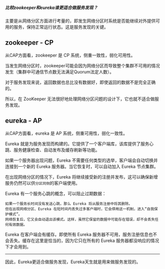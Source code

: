 ##### 比较zookeeper和eureka谁更适合做服务发现？

  主要是从网络分区方面进行考量的，即发生网络分区时系统是否能继续对外提供可用的服务，保持正常运行状态。这是服务发现的关键。

## zookeeper - CP

从CAP方面看，zookeeper 是 CP 系统，侧重一致性，弱化可用性。

当发生网络分区时，zookeeper可能会因为网络分区而导致整个集群不可用的情况发生（集群中可通信节点数无法满足Quorum法定人数）。

对于服务发现来说，返回数据也总比没有数据好，即使返回的数据不是完全正确的。

所以，在 ZooKeeper 无法很好地处理网络分区问题的设计下，它也就不适合做服务发现。

## eureka - AP

从CAP方面看，eureka 是 AP 系统，侧重可用性，弱化一致性。

Eureka 就是为服务发现而构建的。它提供了一个客户端库，该库提供了服务心跳、服务健康检查、自动发布及缓存刷新等功能。

如果一个服务器出现问题，Eureka 不需要任何类型的选举，客户端会自动切换并连接到一个新的 Eureka 服务器。当它恢复时，可以自动加入 Eureka 节点集群。

在出现网络分区的情况下，Eureka 将继续接受新的注册并发布，这可以确保新增服务仍然可以供`分区同侧`的客户端使用。

Eureka 有一个服务心跳的概念，可以阻止过期数据：
  
    如果一个服务长时间没有发送心跳，那么 Eureka 将从服务注册中将其删除。
    但在出现网络分区、Eureka 在短时间内丢失过多客户端时，它会停用这一机制，进入“自我保护模式”。
    网络恢复后，它又会自动退出该模式。这样，虽然它保留的数据中可能存在错误，却不会丢失任何有效数据。

Eureka 在客户端会有缓存。即使所有 Eureka 服务器不可用，服务注册信息也不会丢失。缓存在这里是恰当的，因为它只在所有的 Eureka 服务器都没响应的情况下才会用到。 


---

因此，Eureka更适合做服务发现，Eureka天生就是用来做服务发现的。
